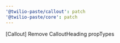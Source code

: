 ```yaml
---
'@twilio-paste/callout': patch
'@twilio-paste/core': patch
---
```


[Callout] Remove CalloutHeading propTypes
